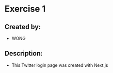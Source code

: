 # Exercise 1
## Created by: 
* WONG
## Description: 
* This Twitter login page was created with Next.js
